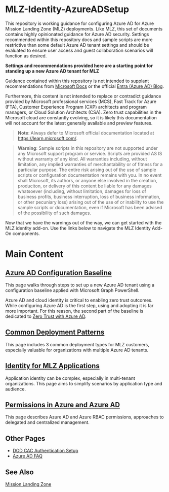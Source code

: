 # MLZ-Identity-AzureADSetup
This repository is working guidance for configuring Azure AD for Azure Mission Landing Zone (MLZ) deployments. Like MLZ, this set of documents contains highly opinionated guidance for Azure AD security. Settings recommended within this repository docs and sample scripts are more restrictive than some default Azure AD tenant settings and should be evaluated to ensure user access and guest collaboration scenarios will function as desired.

**Settings and recommendations provided here are a starting point for standing up a new Azure AD tenant for MLZ**

Guidance contained within this repository is not intended to supplant recommendations from [Microsoft Docs](https://learn.microsoft.com/) or the official [Entra (Azure AD) Blog](https://techcommunity.microsoft.com/t5/microsoft-entra-azure-ad-blog/bg-p/Identity).

Furthermore, this content is not intended to replace or contradict guidance provided by Microsoft professional services (MCS), Fast Track for Azure (FTA), Customer Experience Program (CXP) architects and program managers, or Cloud Solution Architects (CSA). Zero trust capabilities in the Microsoft cloud are constantly evolving, so it is likely this documentation will not account for the latest generally available and preview features.

> **Note**: Always defer to Microsoft official documentation located at https://learn.microsoft.com/.

> **Warning**: Sample scripts in this repository are not supported under any Microsoft support program or service.
> Scripts are provided AS IS without warranty of any kind. All warranties including, without limitation,
> any implied warranties of merchantability or of fitness for a particular purpose. The entire risk arising
> out of the use of sample scripts or configuration documentation remains with you. In no event shall Microsoft,
> its authors, or anyone else involved in the creation, produciton, or delivery of this content be liable
> for any damages whatsoever (including, without limitation, damages for loss of business profits, business 
> interruption, loss of business information, or other pecuniary loss) arising out of the use of or 
> inability to use the sample scripts or documentation, even if Microsoft has been advised of the 
> possibility of such damages.

Now that we have the warnings out of the way, we can get started with the MLZ identity add-on.  Use the links below to navigate the MLZ Identity Add-On components.

# Main Content

## [Azure AD Configuration Baseline](doc/AAD-Config-Baseline.md)
This page walks through steps to set up a new Azure AD tenant using a configuration baseline applied with Microsoft Graph PowerShell.

Azure AD and cloud identity is critical to enabling zero trust outcomes. While configuring Azure AD is the first step, using and adopting it is far more important. For this reason, the second part of the baseline is dedicated to [Zero Trust with Azure AD](doc/AAD-Config-Baseline.md/#zero-trust-with-azure-ad).

## [Common Deployment Patterns](/doc/MLZ-Common-Patterns.md)
This page includes 3 common deployment types for MLZ customers, especially valuable for organizations with multiple Azure AD tenants.

## [Identity for MLZ Applications](doc/MLZ-Application-Identity.md)
Application identity can be complex, especially in multi-tenant organizations. This page aims to simplify scenarios by application type and audience.

## [Permissions in Azure and Azure AD](/doc/AAD-Permissions-Management.md)
This page describes Azure AD and Azure RBAC permissions, approaches to delegated and centralized management.

## Other Pages
- [DOD CAC Authentication Setup](doc/AAD-CertificateBasedAuthentication-DODPKI.md)
- [Azure AD FAQ](/doc/MLZ-AAD-FAQ.md)  

## See Also
[Mission Landing Zone](https://github.com/azure/missionlz)